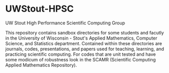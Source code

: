 # UWStout-HPSC
UW Stout High Performance Scientific Computing Group

This repository contains sandbox directories for some students and facutly in the University of Wisconsin - Stout's Applied Mathematics, Computer Science, and Statistics department. Contained within these directories are journals, codes, presentations, and papers used for teaching, learning, and practicing scientific computing. For codes that are unit tested and have some modicum of robustness look in the SCAMR (Scientific Computing Applied Mathematics Repository).
